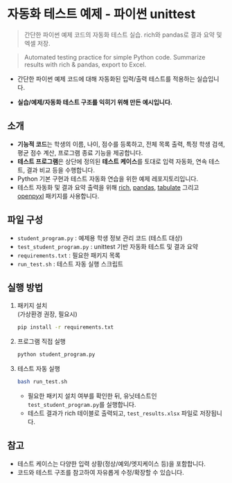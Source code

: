 # 자동화 테스트 예제 - 파이썬 unittest

> 간단한 파이썬 예제 코드의 자동화 테스트 실습. rich와 pandas로 결과 요약 및 엑셀 저장.

> Automated testing practice for simple Python code. Summarize results with rich & pandas, export to Excel.

- 간단한 파이썬 예제 코드에 대해 자동화된 입력/출력 테스트를 적용하는 실습입니다.

- **실습/예제/자동화 테스트 구조를 익히기 위해 만든 예시입니다.**

## 소개

- **기능적 코드**는 학생의 이름, 나이, 점수를 등록하고, 전체 목록 출력, 특정 학생 검색, 평균 점수 계산, 프로그램 종료 기능을 제공합니다.
- **테스트 프로그램**은 상단에 정의된 **테스트 케이스**를 토대로 입력 자동화, 연속 테스트, 결과 비교 등을 수행합니다. 
- Python 기본 구현과 테스트 자동화 연습을 위한 예제 레포지토리입니다.
- 테스트 자동화 및 결과 요약 출력을 위해 [rich](https://github.com/Textualize/rich), [pandas](https://pandas.pydata.org/), [tabulate](https://pypi.org/project/tabulate/) 그리고 [openpyxl](https://openpyxl.readthedocs.io/) 패키지를 사용합니다.

## 파일 구성

- `student_program.py` : 예제용 학생 정보 관리 코드 (테스트 대상)
- `test_student_program.py` : unittest 기반 자동화 테스트 및 결과 요약
- `requirements.txt` : 필요한 패키지 목록
- `run_test.sh` : 테스트 자동 실행 스크립트

## 실행 방법

1. 패키지 설치  
   (가상환경 권장, 필요시)
   ```sh
   pip install -r requirements.txt
   ```

2. 프로그램 직접 실행  
   ```sh
   python student_program.py
   ```

3. 테스트 자동 실행  
   ```sh
   bash run_test.sh
   ```
   - 필요한 패키지 설치 여부를 확인한 뒤, 유닛테스트인 `test_student_program.py`를 실행합니다.
   - 테스트 결과가 rich 테이블로 출력되고, `test_results.xlsx` 파일로 저장됩니다.

## 참고

- 테스트 케이스는 다양한 입력 상황(정상/예외/엣지케이스 등)을 포함합니다.
- 코드와 테스트 구조를 참고하여 자유롭게 수정/확장할 수 있습니다.